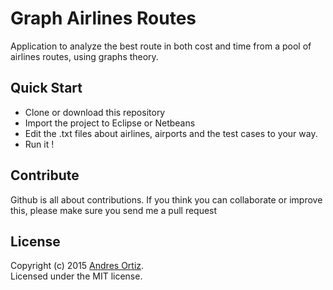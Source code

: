 # Graph Airlines Routes
Application to analyze the best route in both cost and time from a pool of airlines routes, using graphs theory.

## Quick Start
- Clone or download this repository
- Import the project to Eclipse or Netbeans
- Edit the .txt files about airlines, airports and the test cases to your way.
- Run it !

## Contribute
Github is all about contributions. If you think you can collaborate or improve this, please make sure you send me a pull request

## License
Copyright (c) 2015 [Andres Ortiz](http://www.andresfelipeortiz.com).  
Licensed under the MIT license.